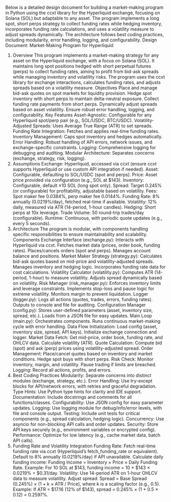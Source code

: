 Below is a detailed design document for building a market-making program in Python using the ccxt library for the Hyperliquid exchange, focusing on Solana (SOL) but adaptable to any asset. The program implements a long spot, short perps strategy to collect funding rates while hedging inventory, incorporates funding rate calculations, and uses a volatility measure to adjust spreads dynamically. The architecture follows best coding practices, including modularity, error handling, logging, and configurability.
Design Document: Market-Making Program for Hyperliquid
1. Overview
This program implements a market-making strategy for any asset on the Hyperliquid exchange, with a focus on Solana (SOL). It maintains long spot positions hedged with short perpetual futures (perps) to collect funding rates, aiming to profit from bid-ask spreads while managing inventory and volatility risks. The program uses the ccxt library for exchange interactions, calculates funding rates, and adjusts spreads based on a volatility measure.
Objectives
Place and manage bid-ask quotes on spot markets for liquidity provision.
Hedge spot inventory with short perps to maintain delta-neutral exposure.
Collect funding rate payments from short perps.
Dynamically adjust spreads based on asset volatility.
Ensure robust error handling, logging, and configurability.
Key Features
Asset-Agnostic: Configurable for any Hyperliquid spot/perp pair (e.g., SOL/USDC, BTC/USDC).
Volatility-Adjusted Spreads: Uses Average True Range (ATR) to set spreads.
Funding Rate Integration: Fetches and applies real-time funding rates.
Inventory Management: Caps spot inventory and hedges automatically.
Error Handling: Robust handling of API errors, network issues, and exchange-specific constraints.
Logging: Comprehensive logging for debugging and auditing.
Modular Architecture: Separates concerns (exchange, strategy, risk, logging).
2. Assumptions
Exchange: Hyperliquid, accessed via ccxt (ensure ccxt supports Hyperliquid or use custom API integration if needed).
Asset: Configurable, defaulting to SOL/USDC (spot and perps).
Price: Asset price provided via configuration (e.g., SOL at $143).
Inventory: Configurable, default ±10 SOL (long spot only).
Spread: Target 0.245% (or configurable) for profitability, adjustable based on volatility.
Fees: Spot maker fee 0.0384%, perp maker fee 0.0144%.
Funding Rate: 8% annually (0.0219%/day), fetched real-time if available.
Volatility: 12% daily, measured via ATR (14-period, 1-hour candles).
Hedging: Short perps at 10x leverage.
Trade Volume: 50 round-trip trades/day (configurable).
Runtime: Continuous, with periodic quote updates (e.g., every 5 seconds).
3. Architecture
The program is modular, with components handling specific responsibilities to ensure maintainability and scalability.
Components
Exchange Interface (exchange.py):
Interacts with Hyperliquid via ccxt.
Fetches market data (prices, order book, funding rates).
Places/cancels orders (spot and perps).
Manages account balance and positions.
Market Maker Strategy (strategy.py):
Calculates bid-ask quotes based on mid-price and volatility-adjusted spreads.
Manages inventory and hedging logic.
Incorporates funding rate data for cost calculations.
Volatility Calculator (volatility.py):
Computes ATR (14-period, 1-hour) to measure volatility.
Adjusts spread dynamically based on volatility.
Risk Manager (risk_manager.py):
Enforces inventory limits and leverage constraints.
Implements stop-loss and pause logic for extreme volatility.
Monitors margin to prevent liquidation.
Logger (logger.py):
Logs all actions (quotes, trades, errors, funding rates).
Outputs to console and file for auditing.
Configuration Manager (config.py):
Stores user-defined parameters (asset, inventory size, spread, etc.).
Loads from a JSON file for easy updates.
Main Loop (main.py):
Orchestrates components.
Runs continuous market-making cycle with error handling.
Data Flow
Initialization:
Load config (asset, inventory size, spread, API keys).
Initialize exchange connection and logger.
Market Data Fetch:
Get mid-price, order book, funding rate, and OHLCV data.
Calculate volatility (ATR).
Quote Calculation:
Compute bid (spot) and ask (perp) prices using volatility-adjusted spread.
Order Management:
Place/cancel quotes based on inventory and market conditions.
Hedge spot buys with short perps.
Risk Check:
Monitor inventory, margin, and volatility.
Pause trading if limits are breached.
Logging:
Record all actions, profits, and errors.
4. Best Coding Practices
Modularity: Separate concerns into distinct modules (exchange, strategy, etc.).
Error Handling: Use try-except blocks for API/network errors, with retries and graceful degradation.
Type Hints: Use Python type hints for clarity and IDE support.
Documentation: Include docstrings and comments for all functions/classes.
Configurability: Use JSON config for easy parameter updates.
Logging: Use logging module for debug/info/error levels, with file and console output.
Testing: Include unit tests for critical components (e.g., spread calculation, hedging logic).
Concurrency: Use asyncio for non-blocking API calls and order updates.
Security: Store API keys securely (e.g., environment variables or encrypted config).
Performance: Optimize for low latency (e.g., cache market data, batch API calls).
5. Funding Rate and Volatility Integration
Funding Rate:
Fetch real-time funding rate via ccxt (Hyperliquid’s fetch_funding_rate or equivalent).
Default to 8% annually (0.0219%/day) if API unavailable.
Calculate daily funding income: Funding Income = Inventory × Price × Daily Funding Rate.
Example: For 10 SOL at $143, funding income = 10 × $143 × 0.0219% = $0.31/day.
Volatility:
Use 14-period ATR on 1-hour OHLCV data to measure volatility.
Adjust spread: Spread = Base Spread (0.245%) × (1 + k × ATR / Price), where k is a scaling factor (e.g., 0.5).
Example: If ATR = $17.16 (12% of $143), spread = 0.245% × (1 + 0.5 × 0.12) = 0.2597%.
